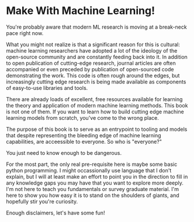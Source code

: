 # Make With Machine Learning!

You're probably aware that modern ML research is moving at a break-neck pace right now. 

What you might not realize is that a significant reason for this is cultural: machine learning researchers 
have adopted a lot of the ideology of the open-source community and are constantly feeding back into it. In 
addition to open publication of cutting-edge research, journal articles are often accompanied or even preceded by 
publication of open-sourced code demonstrating the work. This code is often rough around the edges, but increasingly
cutting edge research is being made available as components of easy-to-use libraries and tools.

There are already loads of excellent, free resources available for learning the theory and application of modern machine learning methods.
This book is not one of them. If you want to learn how to build cutting edge machine learning models from scratch, you've come to the wrong place. 

The purpose of this book is to serve as an entrypoint to tooling and models that despite representing the bleeding edge of machine learning 
capabilities, are acceessible to everyone. So who is "everyone?" 

You just need to know enough to be dangerous.

For the most part, the only real pre-requisite here is maybe some basic python programming. I might occassionally use language that I don't explain, but I will at least make an effort to point you in the direction to fill in any knowledge gaps you may have that you want to explore more deeply. I'm not here to teach you fundamentals or survey graduate material. I'm here to show you how easy it is to stand on the shoulders of giants, and hopefully stir you're curiosity.

Enough disclaimers, let's have some fun!